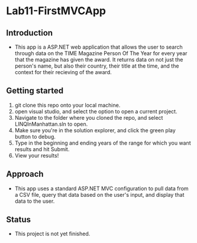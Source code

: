 # Lab11-FirstMVCApp

## Introduction
- This app is a ASP.NET web application that allows the user to search through data on the TIME Magazine Person Of The Year for every year that the magazine has given the award. It returns data on not just the person's name, but also their country, their title at the time, and the context for their recieving of the award.



## Getting started
1. git clone this repo onto your local machine.
2. open visual studio, and select the option to open a current project.
3. Navigate to the folder where you cloned the repo, and select LINQInManhattan.sln to open.
4. Make sure you're in the solution explorer, and click the green play button to debug.
5. Type in the beginning and ending years of the range for which you want results and hit Submit.
6. View your results!

## Approach
- This app uses a standard ASP.NET MVC configuration to pull data from a CSV file, query that data based on the user's input, and display that data to the user.

## Status
- This project is not yet finished.